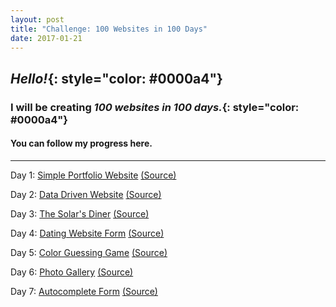 ```yaml
---
layout: post
title: "Challenge: 100 Websites in 100 Days"
date: 2017-01-21
---
```


## *Hello!*{: style="color: #0000a4"}

### I will be creating *100 websites in 100 days.*{: style="color: #0000a4"}


#### You can follow my progress here.
---
Day 1: [Simple Portfolio Website](https://htmlpreview.github.io/?https://github.com/Nedu/Project-1/blob/master/index.html)    [(Source)](https://github.com/Nedu/Project-1)

Day 2: [Data Driven Website](https://htmlpreview.github.io/?https://github.com/Nedu/Coursera/blob/master/Specializations/Responsive%20Website%20Development%20and%20Design/Responsive%20Web%20Design/Data%20Driven%20Website/index.html)     [(Source)](https://github.com/Nedu/Coursera/tree/master/Specializations/Responsive%20Website%20Development%20and%20Design/Responsive%20Web%20Design/Data%20Driven%20Website)

Day 3: [The Solar's Diner](https://htmlpreview.github.io/?https://github.com/Nedu/Coursera/blob/master/Specializations/Responsive%20Website%20Development%20and%20Design/Responsive%20Website%20Basics/Restaurant/index.html)    [(Source)](https://github.com/Nedu/Coursera/tree/master/Specializations/Responsive%20Website%20Development%20and%20Design/Responsive%20Website%20Basics/Restaurant)

Day 4: [Dating Website Form](https://htmlpreview.github.io/?https://github.com/Nedu/Coursera/blob/master/Specializations/Full%20Stack%20Web%20Development/HTML-%20CSS%20and%20Javascript/Dating%20Website/index3.html)  [(Source)](https://github.com/Nedu/Coursera/tree/master/Specializations/Full%20Stack%20Web%20Development/HTML-%20CSS%20and%20Javascript/Dating%20Website)

Day 5: [Color Guessing Game](https://htmlpreview.github.io/?https://github.com/Nedu/Coursera/blob/master/Specializations/Full%20Stack%20Web%20Development/HTML-%20CSS%20and%20Javascript/Color%20Guessing%20Game/index2.html)  [(Source)](https://github.com/Nedu/Coursera/tree/master/Specializations/Full%20Stack%20Web%20Development/HTML-%20CSS%20and%20Javascript/Color%20Guessing%20Game)

Day 6: [Photo Gallery](https://htmlpreview.github.io/?https://github.com/Nedu/Coursera/blob/master/Specializations/Web%20Design%20For%20Everybody/Interactivity%20with%20Javascript/Photo%20Gallery/index.html)  [(Source)](https://github.com/Nedu/Coursera/tree/master/Specializations/Web%20Design%20For%20Everybody/Interactivity%20with%20Javascript/Photo%20Gallery)

Day 7: [Autocomplete Form](https://htmlpreview.github.io/?https://github.com/Nedu/Coursera/blob/master/Specializations/Web%20Design%20For%20Everybody/Interactivity%20with%20Javascript/Autocomplete/index.html) [(Source)](https://github.com/Nedu/Coursera/tree/master/Specializations/Web%20Design%20For%20Everybody/Interactivity%20with%20Javascript/Autocomplete)
